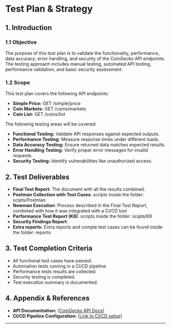 # Test Plan & Strategy

## 1. **Introduction**
### 1.1 **Objective**
The purpose of this test plan is to validate the functionality, performance, data accuracy, error handling, and security of the CoinGecko API endpoints. The testing approach includes manual testing, automated API testing, performance validation, and basic security assessment.

### 1.2 **Scope**
This test plan covers the following API endpoints:
- **Simple Price:** GET /simple/price
- **Coin Markets:** GET /coins/markets
- **Coin List:** GET /coins/list

The following testing areas will be covered:
- **Functional Testing:** Validate API responses against expected outputs.
- **Performance Testing:** Measure response times under different loads.
- **Data Accuracy Testing:** Ensure returned data matches expected results.
- **Error Handling Testing:** Verify proper error messages for invalid requests.
- **Security Testing:** Identify vulnerabilities like unauthorized access.

## 2. **Test Deliverables**
- **Final Test Report**: The document with all the results combined.
- **Postman Collection with Test Cases**: scripts inside the folder: scipts/Postman
- **Newman Execution**: Process described in the Final Test Report, combined with how it was integrated with a CI/CD tool
- **Performance Test Report (K6)**: scripts inside the folder: scipts/K6
- **Security Findings Report**:
- **Extra reports:** Extra reports and comple test cases can be found inside the folder: reports

## 3. **Test Completion Criteria**
- All functional test cases have passed.
- Automation tests running in a CI/CD pipeline.
- Performance tests results are collected.
- Security testing is completed.
- Test execution summary is documented.

## 4. **Appendix & References**
- **API Documentation:** [\[CoinGecko API Docs\]](https://docs.coingecko.com/v3.0.1/reference/introduction)
- **CI/CD Pipeline Configuration:** [\[Link to CI/CD setup\]](https://github.com/felipejgribeiro/onchain-qa-api-test/actions)

---
